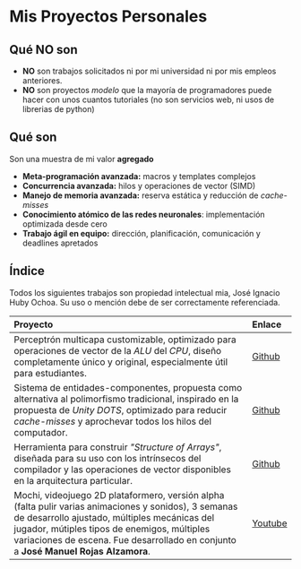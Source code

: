 # Mis Proyectos Personales

## Qué NO son

- **NO** son trabajos solicitados ni por mi universidad ni por mis empleos anteriores.
- **NO** son proyectos *modelo* que la mayoría de programadores puede hacer con unos cuantos tutoriales (no son servicios web, ni usos de librerias de python)

## Qué son

Son una muestra de mi valor **agregado**
- **Meta-programación avanzada:** macros y templates complejos
- **Concurrencia avanzada:** hilos y operaciones de vector (SIMD)
- **Manejo de memoria avanzada:** reserva estática y reducción de *cache-misses*
- **Conocimiento atómico de las redes neuronales**: implementación optimizada desde cero
- **Trabajo ágil en equipo:** dirección, planificación, comunicación y deadlines apretados
  
## Índice

Todos los siguientes trabajos son propiedad intelectual mia, José Ignacio Huby Ochoa. Su uso o mención debe de ser correctamente referenciada. 

| Proyecto | Enlace |
|:-------------- |:-------------- |
| Perceptrón multicapa customizable, optimizado para operaciones de vector de la *ALU* del *CPU*, diseño completamente único y original, especialmente útil para estudiantes.  | [Github](https://github.com/nutax/simple_neural_network)        |
| Sistema de entidades-componentes, propuesta como alternativa al polimorfismo tradicional, inspirado en la propuesta de *Unity DOTS*, optimizado para reducir *cache-misses* y aprochevar todos los hilos del computador.         | [Github](https://github.com/nutax/DOTS_beginner)        |
| Herramienta para construir *"Structure of Arrays"*, diseñada para su uso con los intrínsecos del compilador y las operaciones de vector disponibles en la arquitectura particular.          | [Github](https://github.com/nutax/simd_db)        |
| Mochi, videojuego 2D plataformero, versión alpha (falta pulir varias animaciones y sonidos), 3 semanas de desarrollo ajustado, múltiples mecánicas del jugador, mútiples tipos de enemigos, múltiples variaciones de escena. Fue desarrollado en conjunto a **José Manuel Rojas Alzamora**.       | [Youtube](https://www.youtube.com/watch?v=_-wvX9KpQJ0)        |